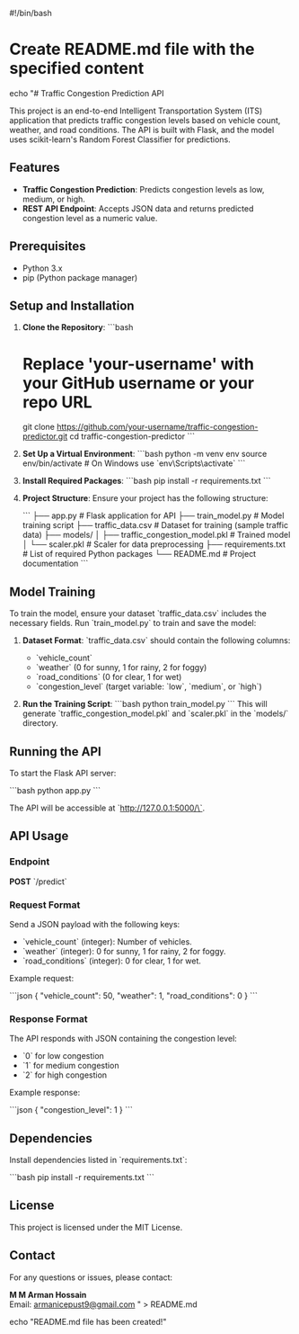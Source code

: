 #!/bin/bash

# Create README.md file with the specified content

echo "# Traffic Congestion Prediction API

This project is an end-to-end Intelligent Transportation System (ITS) application that predicts traffic congestion levels based on vehicle count, weather, and road conditions. The API is built with Flask, and the model uses scikit-learn's Random Forest Classifier for predictions.

## Features

- **Traffic Congestion Prediction**: Predicts congestion levels as low, medium, or high.
- **REST API Endpoint**: Accepts JSON data and returns predicted congestion level as a numeric value.

## Prerequisites

- Python 3.x
- pip (Python package manager)

## Setup and Installation

1. **Clone the Repository**:
   \`\`\`bash
   # Replace 'your-username' with your GitHub username or your repo URL
   git clone https://github.com/your-username/traffic-congestion-predictor.git
   cd traffic-congestion-predictor
   \`\`\`

2. **Set Up a Virtual Environment**:
   \`\`\`bash
   python -m venv env
   source env/bin/activate  # On Windows use \`env\\Scripts\\activate\`
   \`\`\`

3. **Install Required Packages**:
   \`\`\`bash
   pip install -r requirements.txt
   \`\`\`

4. **Project Structure**:
   Ensure your project has the following structure:

   \`\`\`
   ├── app.py                  # Flask application for API
   ├── train_model.py          # Model training script
   ├── traffic_data.csv        # Dataset for training (sample traffic data)
   ├── models/
   │   ├── traffic_congestion_model.pkl  # Trained model
   │   └── scaler.pkl                    # Scaler for data preprocessing
   ├── requirements.txt       # List of required Python packages
   └── README.md              # Project documentation
   \`\`\`

## Model Training

To train the model, ensure your dataset \`traffic_data.csv\` includes the necessary fields. Run \`train_model.py\` to train and save the model:

1. **Dataset Format**: \`traffic_data.csv\` should contain the following columns:
   - \`vehicle_count\`
   - \`weather\` (0 for sunny, 1 for rainy, 2 for foggy)
   - \`road_conditions\` (0 for clear, 1 for wet)
   - \`congestion_level\` (target variable: \`low\`, \`medium\`, or \`high\`)

2. **Run the Training Script**:
   \`\`\`bash
   python train_model.py
   \`\`\`
   This will generate \`traffic_congestion_model.pkl\` and \`scaler.pkl\` in the \`models/\` directory.

## Running the API

To start the Flask API server:

\`\`\`bash
python app.py
\`\`\`

The API will be accessible at \`http://127.0.0.1:5000/\`.

## API Usage

### Endpoint

**POST** \`/predict\`

### Request Format

Send a JSON payload with the following keys:

- \`vehicle_count\` (integer): Number of vehicles.
- \`weather\` (integer): 0 for sunny, 1 for rainy, 2 for foggy.
- \`road_conditions\` (integer): 0 for clear, 1 for wet.

Example request:

\`\`\`json
{
    "vehicle_count": 50,
    "weather": 1,
    "road_conditions": 0
}
\`\`\`

### Response Format

The API responds with JSON containing the congestion level:

- \`0\` for low congestion
- \`1\` for medium congestion
- \`2\` for high congestion

Example response:

\`\`\`json
{
    "congestion_level": 1
}
\`\`\`

## Dependencies

Install dependencies listed in \`requirements.txt\`:

\`\`\`bash
pip install -r requirements.txt
\`\`\`

## License

This project is licensed under the MIT License.

## Contact

For any questions or issues, please contact:

**M M Arman Hossain**  
Email: [armanicepust9@gmail.com](mailto:armanicepust9@gmail.com)
" > README.md

echo "README.md file has been created!"
